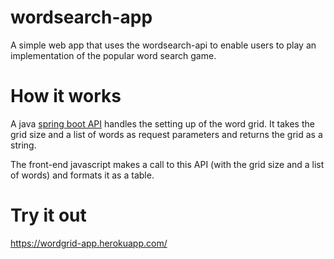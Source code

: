 # wordsearch-app
A simple web app that uses the wordsearch-api to enable users to play an implementation of the popular word search game. 

# How it works
A java [spring boot API](https://github.com/b1llyjon3s/wordsearch-api) handles the setting up of the word grid. It takes the grid size and a list of words as request parameters and returns the grid as a string.

The front-end javascript makes a call to this API (with the grid size and a list of words) and formats it as a table.

# Try it out
https://wordgrid-app.herokuapp.com/
